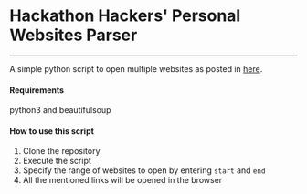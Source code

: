 # Hackathon Hackers' Personal Websites Parser
___
A simple python script to open multiple websites as posted in [here](https://github.com/HackathonHackers/personal-sites).  
#### Requirements
python3 and beautifulsoup  

#### How to use this script  
1. Clone the repository
2. Execute the script
3. Specify the range of websites to open by entering ```start``` and ```end```
4. All the mentioned links will be opened in the browser